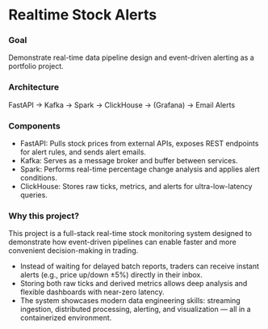 # Realtime Stock Alerts 

### Goal
Demonstrate real-time data pipeline design and event-driven alerting as a portfolio project.

### Architecture
FastAPI → Kafka → Spark → ClickHouse → (Grafana) → Email Alerts

### Components
- FastAPI: Pulls stock prices from external APIs, exposes REST endpoints for alert rules, and sends alert emails.
- Kafka: Serves as a message broker and buffer between services.
- Spark: Performs real-time percentage change analysis and applies alert conditions.
- ClickHouse: Stores raw ticks, metrics, and alerts for ultra-low-latency queries.

### Why this project?
This project is a full-stack real-time stock monitoring system designed to demonstrate how event-driven pipelines can enable faster and more convenient decision-making in trading.

- Instead of waiting for delayed batch reports, traders can receive instant alerts (e.g., price up/down ±5%) directly in their inbox.
- Storing both raw ticks and derived metrics allows deep analysis and flexible dashboards with near-zero latency.
- The system showcases modern data engineering skills: streaming ingestion, distributed processing, alerting, and visualization — all in a containerized environment.
